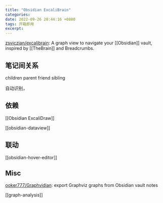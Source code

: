 ```yaml
---
title: "Obsidian ExcaliBrain"
categories: 
date: 2022-09-26 20:44:16 +0800
tags: 开箱即用
excerpt: 
---
```




[zsviczian/excalibrain](https://github.com/zsviczian/excalibrain): A graph view to navigate your [[Obsidian]] vault, inspired by [[TheBrain]] and Breadcrumbs.

## 笔记间关系

children
parent
friend
sibling

自动识别，

## 依赖

[[Obsidian ExcaliDraw]]

[[obsidian-dataview]]


## 联动

[[obsidian-hover-editor]]


## Misc

[ooker777/Graphvidian](https://github.com/ooker777/Graphvidian): export Graphviz graphs from Obsidian vault notes

[[graph-analysis]]
